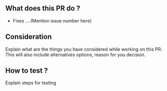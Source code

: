 ## What does this PR do ? 

- Fixes ....(Mention issue number here)

## Consideration 

Explain what are the things you have considered while working on this PR. This will also include alternatives options, reason for you decision.

## How to test ? 

Explain steps for testing 
